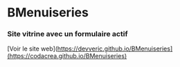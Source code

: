 # BMenuiseries
### Site vitrine avec un formulaire actif
[Voir le site web](https://devveric.github.io/BMenuiseries](https://codacrea.github.io/BMenuiseries)
